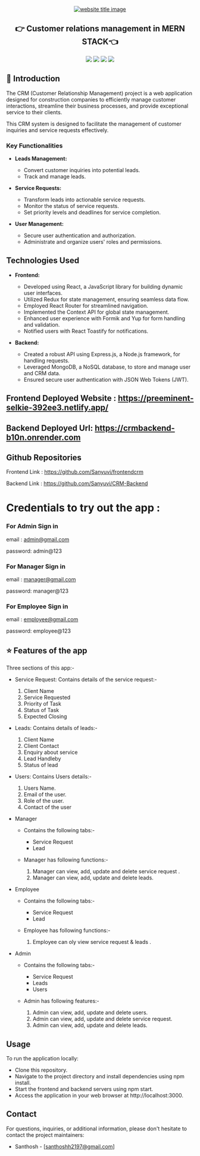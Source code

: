 <p align="center">
  <a href="#"><img src="https://capsule-render.vercel.app/api?type=rect&color=gray&height=100&section=header&text=CRM&fontSize=60%&fontColor=#FFFF00" alt="website title image"></a>
  <h2 align="center">👉 Customer relations management in MERN STACK👈</h2>
</p>

<p align="center">
<img src="https://img.shields.io/badge/language-React-yellow?style=for-the-badge">
<img src="https://img.shields.io/badge/language-MongoDB-yellow?style=for-the-badge">
<img src="https://img.shields.io/badge/language-Express-yellow?style=for-the-badge">
<img src="https://img.shields.io/badge/language-Nodejs-yellow?style=for-the-badge">  
 </p>

## 📌 Introduction

The CRM (Customer Relationship Management) project is a web application designed for construction companies to efficiently manage customer interactions, streamline their business processes, and provide exceptional service to their clients.

This CRM system is designed to facilitate the management of customer inquiries and service requests effectively.

### Key Functionalities

- **Leads Management:**

  - Convert customer inquiries into potential leads.
  - Track and manage leads.

- **Service Requests:**

  - Transform leads into actionable service requests.
  - Monitor the status of service requests.
  - Set priority levels and deadlines for service completion.

- **User Management:**
  - Secure user authentication and authorization.
  - Administrate and organize users' roles and permissions.

## Technologies Used

- **Frontend:**

  - Developed using React, a JavaScript library for building dynamic user interfaces.
  - Utilized Redux for state management, ensuring seamless data flow.
  - Employed React Router for streamlined navigation.
  - Implemented the Context API for global state management.
  - Enhanced user experience with Formik and Yup for form handling and validation.
  - Notified users with React Toastify for notifications.

- **Backend:**
  - Created a robust API using Express.js, a Node.js framework, for handling requests.
  - Leveraged MongoDB, a NoSQL database, to store and manage user and CRM data.
  - Ensured secure user authentication with JSON Web Tokens (JWT).

## Frontend Deployed Website : https://preeminent-selkie-392ee3.netlify.app/

## Backend Deployed Url: https://crmbackend-b10n.onrender.com

## Github Repositories

Frontend Link : https://github.com/Sanyuvi/frontendcrm

Backend Link : https://github.com/Sanyuvi/CRM-Backend

# Credentials to try out the app :

### For Admin Sign in

email : admin@gmail.com

password: admin@123

### For Manager Sign in

email : manager@gmail.com

password: manager@123

### For Employee Sign in

email : employee@gmail.com

password: employee@123

## ⭐ Features of the app

Three sections of this app:-

- Service Request:
  Contains details of the service request:-
  1. Client Name
  2. Service Requested
  3. Priority of Task
  4. Status of Task
  5. Expected Closing
- Leads:
  Contains details of leads:-

  1. Client Name
  2. Client Contact
  3. Enquiry about service
  4. Lead Handleby
  5. Status of lead

- Users:
  Contains Users details:-

  1. Users Name.
  2. Email of the user.
  3. Role of the user.
  4. Contact of the user

- Manager

  - Contains the following tabs:-

    - Service Request
    - Lead

  - Manager has following functions:-
    1. Manager can view, add, update and delete service request .
    2. Manager can view, add, update and delete leads.

- Employee

  - Contains the following tabs:-

    - Service Request
    - Lead

  - Employee has following functions:-
    1. Employee can oly view service request & leads .

- Admin

  - Contains the following tabs:-

    - Service Request
    - Leads
    - Users

  - Admin has following features:-
    1. Admin can view, add, update and delete users.
    2. Admin can view, add, update and delete service request.
    3. Admin can view, add, update and delete leads.

## Usage

To run the application locally:

- Clone this repository.
- Navigate to the project directory and install dependencies using npm install.
- Start the frontend and backend servers using npm start.
- Access the application in your web browser at http://localhost:3000.

## Contact

For questions, inquiries, or additional information, please don't hesitate to contact the project maintainers:

- Santhosh - [santhoshh2197@gmail.com]
